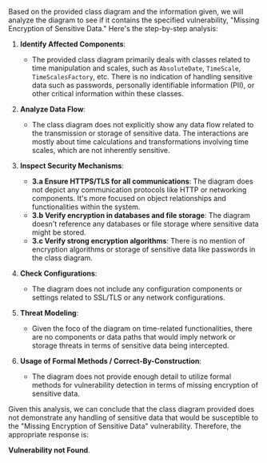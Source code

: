 Based on the provided class diagram and the information given, we will analyze the diagram to see if it contains the specified vulnerability, "Missing Encryption of Sensitive Data." Here's the step-by-step analysis:

1. **Identify Affected Components**: 
   - The provided class diagram primarily deals with classes related to time manipulation and scales, such as `AbsoluteDate`, `TimeScale`, `TimeScalesFactory`, etc. There is no indication of handling sensitive data such as passwords, personally identifiable information (PII), or other critical information within these classes.

2. **Analyze Data Flow**: 
   - The class diagram does not explicitly show any data flow related to the transmission or storage of sensitive data. The interactions are mostly about time calculations and transformations involving time scales, which are not inherently sensitive.

3. **Inspect Security Mechanisms**:
   - **3.a Ensure HTTPS/TLS for all communications**: The diagram does not depict any communication protocols like HTTP or networking components. It's more focused on object relationships and functionalities within the system.
   - **3.b Verify encryption in databases and file storage**: The diagram doesn't reference any databases or file storage where sensitive data might be stored.
   - **3.c Verify strong encryption algorithms**: There is no mention of encryption algorithms or storage of sensitive data like passwords in the class diagram.

4. **Check Configurations**: 
   - The diagram does not include any configuration components or settings related to SSL/TLS or any network configurations.

5. **Threat Modeling**: 
   - Given the foco of the diagram on time-related functionalities, there are no components or data paths that would imply network or storage threats in terms of sensitive data being intercepted.

6. **Usage of Formal Methods / Correct-By-Construction**: 
   - The diagram does not provide enough detail to utilize formal methods for vulnerability detection in terms of missing encryption of sensitive data.

Given this analysis, we can conclude that the class diagram provided does not demonstrate any handling of sensitive data that would be susceptible to the "Missing Encryption of Sensitive Data" vulnerability. Therefore, the appropriate response is:

**Vulnerability not Found**.